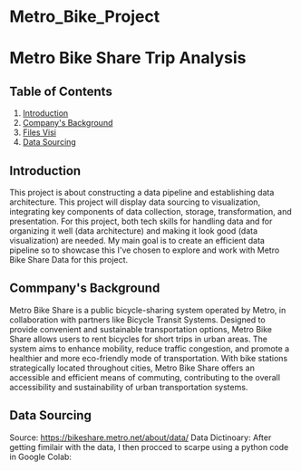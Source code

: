 # Metro_Bike_Project
# Metro Bike Share Trip Analysis

## Table of Contents
1. [Introduction](#introduction)
2. [Company's Background](#background)
3. [Files Visi](#background)
4. [Data Sourcing](#datasourcing)

## Introduction
This project is about constructing a data pipeline and establishing data architecture. This project will display data sourcing to visualization, integrating key components of data collection, storage, transformation, and presentation. For this project, both tech skills for handling data and for organizing it well (data architecture) and making it look good (data visualization) are needed. My main goal is to create an efficient data pipeline so to showcase this I've chosen to explore and work with Metro Bike Share Data for this project. 

## Commpany's Background
Metro Bike Share is a public bicycle-sharing system operated by Metro, in collaboration with partners like Bicycle Transit Systems. Designed to provide convenient and sustainable transportation options, Metro Bike Share allows users to rent bicycles for short trips in urban areas. The system aims to enhance mobility, reduce traffic congestion, and promote a healthier and more eco-friendly mode of transportation. With bike stations strategically located throughout cities, Metro Bike Share offers an accessible and efficient means of commuting, contributing to the overall accessibility and sustainability of urban transportation systems.

## 

## Data Sourcing
Source: https://bikeshare.metro.net/about/data/
Data Dictinoary: 
After getting fimilair with the data, I then procced to scarpe using a python code in Google Colab:

